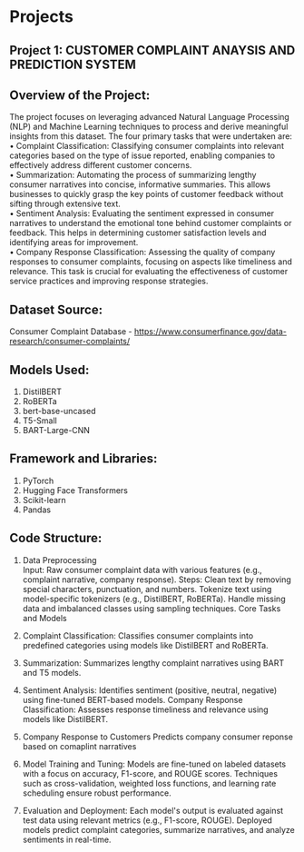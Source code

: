 # Projects

## Project 1: CUSTOMER COMPLAINT ANAYSIS AND PREDICTION SYSTEM

## Overview of the Project:
The project focuses on leveraging advanced Natural Language Processing (NLP) and Machine Learning techniques to process and derive meaningful insights from this dataset. The four primary tasks that were undertaken are:  
•	Complaint Classification: Classifying consumer complaints into relevant categories based on the type of issue reported, enabling companies to effectively address different customer concerns.  
•	Summarization: Automating the process of summarizing lengthy consumer narratives into concise, informative summaries. This allows businesses to quickly grasp the key points of customer feedback without sifting through extensive text.  
•	Sentiment Analysis: Evaluating the sentiment expressed in consumer narratives to understand the emotional tone behind customer complaints or feedback. This helps in determining customer satisfaction levels and identifying areas for improvement.  
•	Company Response Classification: Assessing the quality of company responses to consumer complaints, focusing on aspects like timeliness and relevance. This task is crucial for evaluating the effectiveness of customer service practices and improving response strategies.  

## Dataset Source: 
Consumer Complaint Database - https://www.consumerfinance.gov/data-research/consumer-complaints/

## Models Used:
1. DistilBERT
2. RoBERTa
3. bert-base-uncased
4. T5-Small
5. BART-Large-CNN

## Framework and Libraries:
1. PyTorch
2. Hugging Face Transformers
3. Scikit-learn
4. Pandas

## Code Structure:

1. Data Preprocessing  
Input: Raw consumer complaint data with various features (e.g., complaint narrative, company response).
Steps:
Clean text by removing special characters, punctuation, and numbers.
Tokenize text using model-specific tokenizers (e.g., DistilBERT, RoBERTa).
Handle missing data and imbalanced classes using sampling techniques.
Core Tasks and Models

2. Complaint Classification:
Classifies consumer complaints into predefined categories using models like DistilBERT and RoBERTa. 

3. Summarization:
Summarizes lengthy complaint narratives using BART and T5 models.

4. Sentiment Analysis:
Identifies sentiment (positive, neutral, negative) using fine-tuned BERT-based models.
Company Response Classification:
Assesses response timeliness and relevance using models like DistilBERT.

5. Company Response to Customers
Predicts company consumer reponse based on comaplint narratives

6. Model Training and Tuning: 
Models are fine-tuned on labeled datasets with a focus on accuracy, F1-score, and ROUGE scores.
Techniques such as cross-validation, weighted loss functions, and learning rate scheduling ensure robust performance.

7. Evaluation and Deployment: 
Each model's output is evaluated against test data using relevant metrics (e.g., F1-score, ROUGE).
Deployed models predict complaint categories, summarize narratives, and analyze sentiments in real-time.






